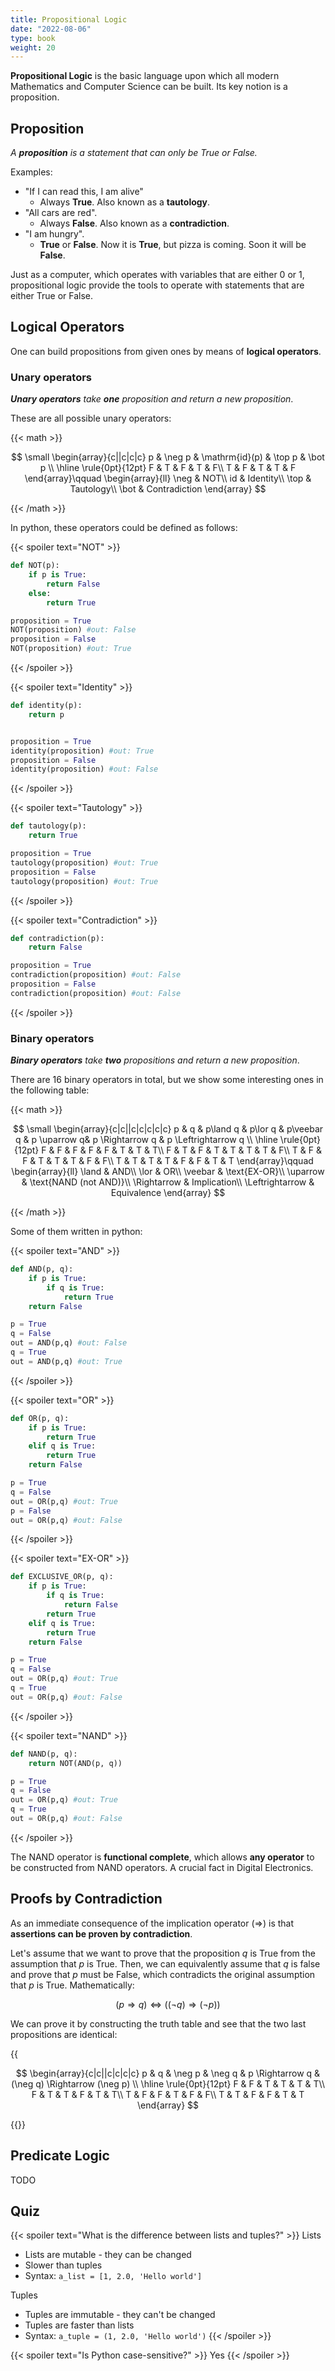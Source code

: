```yaml
---
title: Propositional Logic
date: "2022-08-06"
type: book
weight: 20
---
```


**Propositional Logic** is the basic language upon which all modern Mathematics and Computer Science can be built. Its key notion is a proposition.

## Proposition

_A **proposition** is a statement that can only be True or False._

<!-- Its equivalent in Computer Science, is a binary digit (bit), which can only be 0 or 1. -->

Examples:

- "If I can read this, I am alive"
  - Always **True**. Also known as a **tautology**.
- "All cars are red".
  - Always **False**. Also known as a **contradiction**.
- "I am hungry".
  - **True** or **False**. Now it is **True**, but pizza is coming. Soon it will be **False**.

<!-- The goal of propositional logic is not to determine whether a proposition is true or false, but to provide the tools to operate with propositions. -->

Just as a computer, which operates with variables that are either 0 or 1, propositional logic provide the tools to operate with statements that are either True or False.

## Logical Operators

One can build propositions from given ones by means of **logical operators**.

### Unary operators

_**Unary operators** take **one** proposition and return a new proposition_.

These are all possible unary operators:

{{< math >}}

$$
\small
\begin{array}{c||c|c|c}
p & \neg p & \mathrm{id}(p) & \top p & \bot p \\
\hline
\rule{0pt}{12pt}
F & T & F & T & F\\
T & F & T & T & F
\end{array}\qquad
\begin{array}{ll}
  \neg & NOT\\
  id   & Identity\\
  \top & Tautology\\
  \bot & Contradiction
\end{array}
$$

{{< /math >}}

In python, these operators could be defined as follows:

<!-- Not {{{ -->

{{< spoiler text="NOT" >}}

```python
def NOT(p):
    if p is True:
        return False
    else:
        return True

proposition = True
NOT(proposition) #out: False
proposition = False
NOT(proposition) #out: True
```

{{< /spoiler >}}

<!-- }}} -->
<!-- Identity {{{-->

{{< spoiler text="Identity" >}}

```python
def identity(p):
    return p


proposition = True
identity(proposition) #out: True
proposition = False
identity(proposition) #out: False
```

{{< /spoiler >}}

<!--}}}-->
<!-- Tautology {{{-->

{{< spoiler text="Tautology" >}}

```python
def tautology(p):
    return True

proposition = True
tautology(proposition) #out: True
proposition = False
tautology(proposition) #out: True
```

{{< /spoiler >}}

<!--}}}-->
<!-- Contradiction {{{-->

{{< spoiler text="Contradiction" >}}

```python
def contradiction(p):
    return False

proposition = True
contradiction(proposition) #out: False
proposition = False
contradiction(proposition) #out: False
```

{{< /spoiler >}}

<!--}}}-->

### Binary operators

_**Binary operators** take **two** propositions and return a new proposition_.

There are 16 binary operators in total, but we show some interesting ones in the following table:

{{< math >}}

$$
\small
\begin{array}{c|c||c|c|c|c|c}
  p & q & p\land q & p\lor q & p\veebar q & p \uparrow  q& p \Rightarrow q & p \Leftrightarrow q \\
  \hline
    \rule{0pt}{12pt} F & F & F & F & F & T & T & T\\
                     F & T & F & T & T & T & T & F\\
                     T & F & F & T & T & T & F & F\\
                     T & T & T & T & F & F & T & T
\end{array}\qquad
\begin{array}{ll}
  \land           & AND\\
  \lor            & OR\\
  \veebar         & \text{EX-OR}\\
  \uparrow        & \text{NAND (not AND)}\\
  \Rightarrow     & Implication\\
  \Leftrightarrow & Equivalence
\end{array}
$$

{{< /math >}}

Some of them written in python:

<!-- AND {{{ -->

{{< spoiler text="AND" >}}

```python
def AND(p, q):
    if p is True:
        if q is True:
            return True
    return False

p = True
q = False
out = AND(p,q) #out: False
q = True
out = AND(p,q) #out: True
```

{{< /spoiler >}}

<!-- }}} -->
<!-- OR {{{ -->

{{< spoiler text="OR" >}}

```python
def OR(p, q):
    if p is True:
        return True
    elif q is True:
        return True
    return False

p = True
q = False
out = OR(p,q) #out: True
p = False
out = OR(p,q) #out: False
```

{{< /spoiler >}}

<!-- }}} -->
<!-- EX-OR {{{ -->

{{< spoiler text="EX-OR" >}}

```python
def EXCLUSIVE_OR(p, q):
    if p is True:
        if q is True:
            return False
        return True
    elif q is True:
        return True
    return False

p = True
q = False
out = OR(p,q) #out: True
q = True
out = OR(p,q) #out: False
```

{{< /spoiler >}}

<!-- }}} -->
<!-- NAND {{{ -->

{{< spoiler text="NAND" >}}

```python
def NAND(p, q):
    return NOT(AND(p, q))

p = True
q = False
out = OR(p,q) #out: True
q = True
out = OR(p,q) #out: False
```

{{< /spoiler >}}

<!-- }}} -->

The NAND operator is **functional complete**, which allows
**any operator** to be constructed from NAND operators. A crucial fact in Digital Electronics.

## Proofs by Contradiction

<!-- From the implication operator $(\Rightarrow)$, one can conclude anything based on false assumptions, also known as ''ex falso quodlibet''. -->

As an immediate consequence of the implication operator $(\Rightarrow)$ is that **assertions can be proven by contradiction**.

Let's assume that we want to prove that the proposition $q$ is True from the assumption that $p$ is True. Then, we can equivalently assume that $q$ is false and prove that $p$ must be False, which contradicts the original assumption that $p$ is True. Mathematically:

$$
(p \Rightarrow q) \Leftrightarrow ((\neg q)\Rightarrow (\neg p))
$$

We can prove it by constructing the truth table and see that the two last propositions are identical:

{{<math>}}

$$
\begin{array}{c|c||c|c|c|c}
  p & q & \neg p &  \neg q & p \Rightarrow q & (\neg q) \Rightarrow (\neg p) \\
  \hline
    \rule{0pt}{12pt} F & F & T & T & T & T\\
                     F & T & T & F & T & T\\
                     T & F & F & T & F & F\\
                     T & T & F & F & T & T
\end{array}
$$

{{</math>}}

## Predicate Logic

TODO

## Quiz

{{< spoiler text="What is the difference between lists and tuples?" >}}
Lists

- Lists are mutable - they can be changed
- Slower than tuples
- Syntax: `a_list = [1, 2.0, 'Hello world']`

Tuples

- Tuples are immutable - they can't be changed
- Tuples are faster than lists
- Syntax: `a_tuple = (1, 2.0, 'Hello world')`
  {{< /spoiler >}}

{{< spoiler text="Is Python case-sensitive?" >}}
Yes
{{< /spoiler >}}
